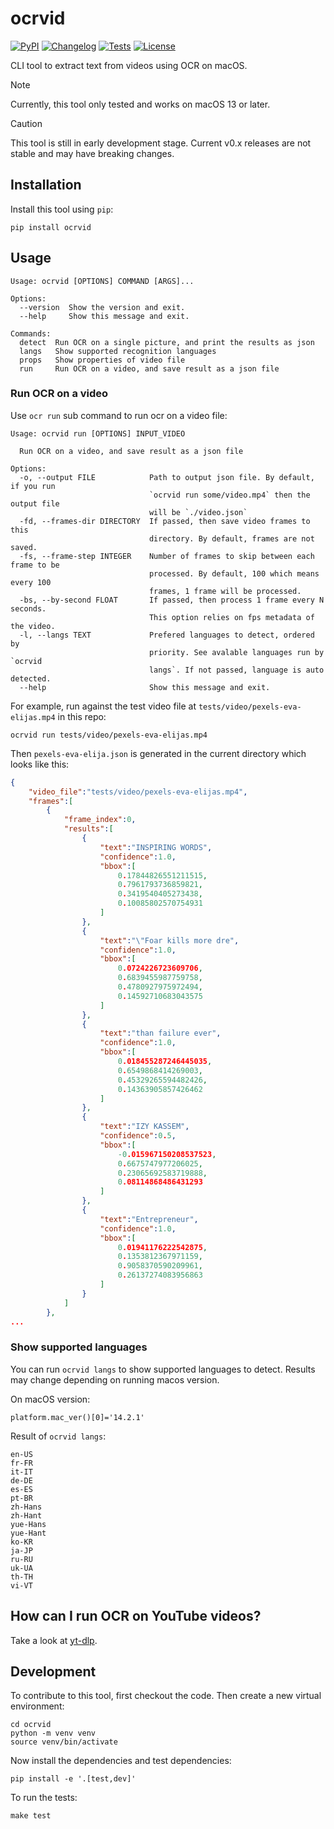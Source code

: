 # ocrvid

[![PyPI](https://img.shields.io/pypi/v/ocrvid.svg)](https://pypi.org/project/ocrvid/)
[![Changelog](https://img.shields.io/github/v/release/kj-9/ocrvid?include_prereleases&label=changelog)](https://github.com/kj-9/ocrvid/releases)
[![Tests](https://github.com/kj-9/ocrvid/workflows/CI/badge.svg)](https://github.com/kj-9/ocrvid/actions?query=workflow%3ACI)
[![License](https://img.shields.io/badge/license-Apache%202.0-blue.svg)](https://github.com/kj-9/ocrvid/blob/master/LICENSE)


CLI tool to extract text from videos using OCR on macOS.


> [!NOTE]
> Currently, this tool only tested and works on macOS 13 or later.


> [!CAUTION]
> This tool is still in early development stage. Current v0.x releases are not stable and may have breaking changes.

## Installation

Install this tool using `pip`:

    pip install ocrvid


## Usage

<!-- [[[cog
import cog
from ocrvid import cli
from click.testing import CliRunner
runner = CliRunner()
result = runner.invoke(cli.cli, ["--help"])
help = result.output.replace("Usage: cli", "Usage: ocrvid")
cog.out(
    f"```\n{help}\n```"
)
]]] -->
```
Usage: ocrvid [OPTIONS] COMMAND [ARGS]...

Options:
  --version  Show the version and exit.
  --help     Show this message and exit.

Commands:
  detect  Run OCR on a single picture, and print the results as json
  langs   Show supported recognition languages
  props   Show properties of video file
  run     Run OCR on a video, and save result as a json file

```
<!-- [[[end]]] -->

### Run OCR on a video

Use `ocr run` sub command to run ocr on a video file:

<!-- [[[cog
runner = CliRunner()
result = runner.invoke(cli.cli, ["run", "--help"])
help = result.output.replace("Usage: cli", "Usage: ocrvid")
cog.out(
    f"```\n{help}\n```"
)
]]] -->
```
Usage: ocrvid run [OPTIONS] INPUT_VIDEO

  Run OCR on a video, and save result as a json file

Options:
  -o, --output FILE            Path to output json file. By default, if you run
                               `ocrvid run some/video.mp4` then the output file
                               will be `./video.json`
  -fd, --frames-dir DIRECTORY  If passed, then save video frames to this
                               directory. By default, frames are not saved.
  -fs, --frame-step INTEGER    Number of frames to skip between each frame to be
                               processed. By default, 100 which means every 100
                               frames, 1 frame will be processed.
  -bs, --by-second FLOAT       If passed, then process 1 frame every N seconds.
                               This option relies on fps metadata of the video.
  -l, --langs TEXT             Prefered languages to detect, ordered by
                               priority. See avalable languages run by `ocrvid
                               langs`. If not passed, language is auto detected.
  --help                       Show this message and exit.

```
<!-- [[[end]]] -->

For example, run against the test video file at `tests/video/pexels-eva-elijas.mp4` in this repo:

```
ocrvid run tests/video/pexels-eva-elijas.mp4
```

Then `pexels-eva-elija.json` is generated in the current directory which looks like this:

```json
{
    "video_file":"tests/video/pexels-eva-elijas.mp4",
    "frames":[
        {
            "frame_index":0,
            "results":[
                {
                    "text":"INSPIRING WORDS",
                    "confidence":1.0,
                    "bbox":[
                        0.17844826551211515,
                        0.7961793736859821,
                        0.3419540405273438,
                        0.10085802570754931
                    ]
                },
                {
                    "text":"\"Foar kills more dre",
                    "confidence":1.0,
                    "bbox":[
                        0.0724226723609706,
                        0.6839455987759758,
                        0.4780927975972494,
                        0.14592710683043575
                    ]
                },
                {
                    "text":"than failure ever",
                    "confidence":1.0,
                    "bbox":[
                        0.018455287246445035,
                        0.6549868414269003,
                        0.45329265594482426,
                        0.14363905857426462
                    ]
                },
                {
                    "text":"IZY KASSEM",
                    "confidence":0.5,
                    "bbox":[
                        -0.015967150208537523,
                        0.6675747977206025,
                        0.23065692583719888,
                        0.08114868486431293
                    ]
                },
                {
                    "text":"Entrepreneur",
                    "confidence":1.0,
                    "bbox":[
                        0.01941176222542875,
                        0.1353812367971159,
                        0.9058370590209961,
                        0.26137274083956863
                    ]
                }
            ]
        },
...
```


### Show supported languages

You can run `ocrvid langs` to show supported languages to detect.
Results may change depending on running macos version.

On macOS version:
<!-- [[[cog
import platform
cog.out(
    f"""```\n{platform.mac_ver()[0]=}\n```""")
]]] -->
```
platform.mac_ver()[0]='14.2.1'
```
<!-- [[[end]]] -->


Result of `ocrvid langs`:
<!-- [[[cog
runner = CliRunner()
result = runner.invoke(cli.cli, ["langs"])
help = result.output.replace("Usage: cli", "Usage: ocrvid")
cog.out(
    f"```\n{help}\n```"
)
]]] -->
```
en-US
fr-FR
it-IT
de-DE
es-ES
pt-BR
zh-Hans
zh-Hant
yue-Hans
yue-Hant
ko-KR
ja-JP
ru-RU
uk-UA
th-TH
vi-VT

```
<!-- [[[end]]] -->

## How can I run OCR on YouTube videos?

Take a look at [yt-dlp](https://github.com/yt-dlp/yt-dlp).


## Development

To contribute to this tool, first checkout the code. Then create a new virtual environment:

    cd ocrvid
    python -m venv venv
    source venv/bin/activate

Now install the dependencies and test dependencies:

    pip install -e '.[test,dev]'

To run the tests:

    make test
